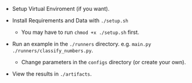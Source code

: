 - Setup Virtual Enviroment (if you want).

- Install Requirements and Data with ``` ./setup.sh ```
    - You may have to run ``` chmod +x ./setup.sh ``` first.

- Run an example in the ``` ./runners ``` directory. e.g. ``` main.py ./runners/classify_numbers.py ```.
    - Change parameters in the ``` configs ``` directory (or create your own).

- View the results in ``` ./artifacts ```.

